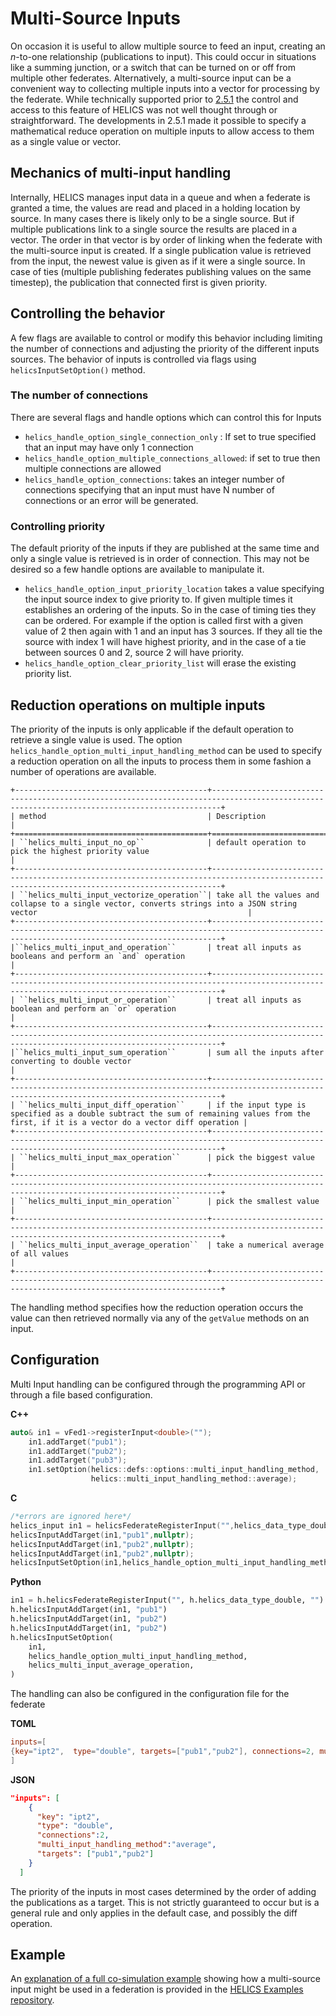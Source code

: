 # Multi-Source Inputs

On occasion it is useful to allow multiple source to feed an input, creating an _n_-to-one relationship (publications to input). This could occur in situations like a summing junction, or a switch that can be turned on or off from multiple other federates. Alternatively, a multi-source input can be a convenient way to collecting multiple inputs into a vector for processing by the federate. While technically supported prior to [2.5.1](https://github.com/GMLC-TDC/HELICS/releases/tag/v2.5.1) the control and access to this feature of HELICS was not well thought through or straightforward. The developments in 2.5.1 made it possible to specify a mathematical reduce operation on multiple inputs to allow access to them as a single value or vector.

## Mechanics of multi-input handling

Internally, HELICS manages input data in a queue and when a federate is granted a time, the values are read and placed in a holding location by source. In many cases there is likely only to be a single source. But if multiple publications link to a single source the results are placed in a vector. The order in that vector is by order of linking when the federate with the multi-source input is created. If a single publication value is retrieved from the input, the newest value is given as if it were a single source. In case of ties (multiple publishing federates publishing values on the same timestep), the publication that connected first is given priority.

## Controlling the behavior

A few flags are available to control or modify this behavior including limiting the number of connections and adjusting the priority of the different inputs sources. The behavior of inputs is controlled via flags using `helicsInputSetOption()` method.

### The number of connections

There are several flags and handle options which can control this for Inputs

- `helics_handle_option_single_connection_only` : If set to true specified that an input may have only 1 connection
- `helics_handle_option_multiple_connections_allowed`: if set to true then multiple connections are allowed
- `helics_handle_option_connections`: takes an integer number of connections specifying that an input must have N number of connections or an error will be generated.

### Controlling priority

The default priority of the inputs if they are published at the same time and only a single value is retrieved is in order of connection. This may not be desired so a few handle options are available to manipulate it.

- `helics_handle_option_input_priority_location` takes a value specifying the input source index to give priority to. If given multiple times it establishes an ordering of the inputs. So in the case of timing ties they can be ordered. For example if the option is called first with a given value of 2 then again with 1 and an input has 3 sources. If they all tie the source with index 1 will have highest priority, and in the case of a tie between sources 0 and 2, source 2 will have priority.
- `helics_handle_option_clear_priority_list` will erase the existing priority list.

## Reduction operations on multiple inputs

The priority of the inputs is only applicable if the default operation to retrieve a single value is used. The option
`helics_handle_option_multi_input_handling_method` can be used to specify a reduction operation on all the inputs to process them in some fashion a number of operations are available.

```{eval-rst}
+-------------------------------------------+----------------------------------------------------------------------------------------------------------------------------------------------+
| method                                    | Description                                                                                                                                  |
+===========================================+==============================================================================================================================================+
| ``helics_multi_input_no_op``              | default operation to pick the highest priority value                                                                                         |
+-------------------------------------------+----------------------------------------------------------------------------------------------------------------------------------------------+
| ``helics_multi_input_vectorize_operation``| take all the values and collapse to a single vector, converts strings into a JSON string vector                                               |
+-------------------------------------------+----------------------------------------------------------------------------------------------------------------------------------------------+
|``helics_multi_input_and_operation``       | treat all inputs as booleans and perform an `and` operation                                                                                  |
+-------------------------------------------+----------------------------------------------------------------------------------------------------------------------------------------------+
| ``helics_multi_input_or_operation``       | treat all inputs as boolean and perform an `or` operation                                                                                    |
+-------------------------------------------+----------------------------------------------------------------------------------------------------------------------------------------------+
|``helics_multi_input_sum_operation``       | sum all the inputs after converting to double vector                                                                                         |
+-------------------------------------------+----------------------------------------------------------------------------------------------------------------------------------------------+
| ``helics_multi_input_diff_operation``     | if the input type is specified as a double subtract the sum of remaining values from the first, if it is a vector do a vector diff operation |
+-------------------------------------------+----------------------------------------------------------------------------------------------------------------------------------------------+
| ``helics_multi_input_max_operation``      | pick the biggest value                                                                                                                       |
+-------------------------------------------+----------------------------------------------------------------------------------------------------------------------------------------------+
| ``helics_multi_input_min_operation``      | pick the smallest value                                                                                                                      |
+-------------------------------------------+----------------------------------------------------------------------------------------------------------------------------------------------+
| ``helics_multi_input_average_operation``  | take a numerical average of all values                                                                                                       |
+-------------------------------------------+----------------------------------------------------------------------------------------------------------------------------------------------+
```

The handling method specifies how the reduction operation occurs the value can then retrieved normally via any of the `getValue` methods on an input.

## Configuration

Multi Input handling can be configured through the programming API or through a file based configuration.

**C++**

```cpp
auto& in1 = vFed1->registerInput<double>("");
    in1.addTarget("pub1");
    in1.addTarget("pub2");
    in1.addTarget("pub3");
    in1.setOption(helics::defs::options::multi_input_handling_method,
                  helics::multi_input_handling_method::average);
```

**C**

```c
/*errors are ignored here*/
helics_input in1 = helicsFederateRegisterInput("",helics_data_type_double,"",nullptr);
helicsInputAddTarget(in1,"pub1",nullptr);
helicsInputAddTarget(in1,"pub2",nullptr);
helicsInputAddTarget(in1,"pub2",nullptr);
helicsInputSetOption(in1,helics_handle_option_multi_input_handling_method,helics_multi_input_average_operation, nullptr);

```

**Python**

```python
in1 = h.helicsFederateRegisterInput("", h.helics_data_type_double, "")
h.helicsInputAddTarget(in1, "pub1")
h.helicsInputAddTarget(in1, "pub2")
h.helicsInputAddTarget(in1, "pub2")
h.helicsInputSetOption(
    in1,
    helics_handle_option_multi_input_handling_method,
    helics_multi_input_average_operation,
)
```

The handling can also be configured in the configuration file for the federate

**TOML**

```toml
inputs=[
{key="ipt2",  type="double", targets=["pub1","pub2"], connections=2, multi_input_handling_method="average"}
]
```

**JSON**

```JSON
"inputs": [
    {
      "key": "ipt2",
      "type": "double",
      "connections":2,
      "multi_input_handling_method":"average",
      "targets": ["pub1","pub2"]
    }
  ]
```

The priority of the inputs in most cases determined by the order of adding the publications as a target. This is not strictly guaranteed to occur but is a general rule and only applies in the default case, and possibly the diff operation.

## Example

An [explanation of a full co-simulation example](../examples/advanced_examples/advanced_multi_input.md) showing how a multi-source input might be used in a federation is provided in the [HELICS Examples repository](https://github.com/GMLC-TDC/HELICS-Examples/tree/main/user_guide_examples/advanced/advanced_message_comm/multi_input).
